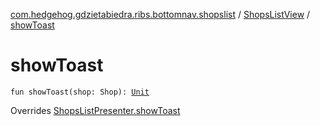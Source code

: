[com.hedgehog.gdzietabiedra.ribs.bottomnav.shopslist](../index.md) / [ShopsListView](index.md) / [showToast](./show-toast.md)

# showToast

`fun showToast(shop: Shop): `[`Unit`](https://kotlinlang.org/api/latest/jvm/stdlib/kotlin/-unit/index.html)

Overrides [ShopsListPresenter.showToast](../-shops-list-interactor/-shops-list-presenter/show-toast.md)

